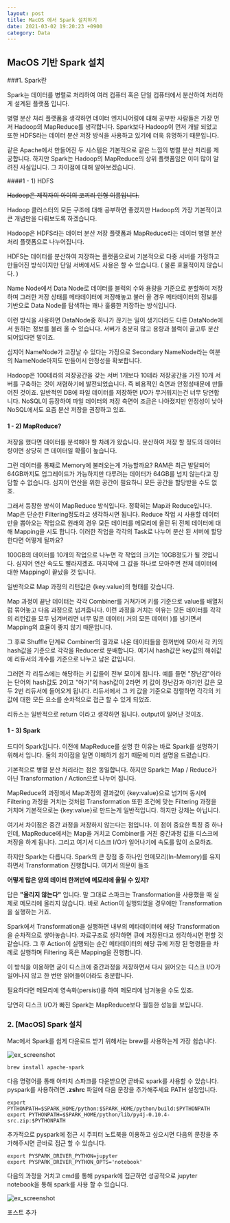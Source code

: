 ```yaml
---
layout: post
title: MacOS 에서 Spark 설치하기
date: 2021-03-02 19:20:23 +0900
category: Data
---
```


MacOS 기반 Spark 설치
---

###1. Spark란

Spark는 데이터를 병렬로 처리하여 여러 컴퓨터 혹은 단일 컴퓨터에서 분산하여 처리하게 설계된 플랫폼 입니다.

병렬 분산 처리 플랫폼을 생각하면 데이터 엔지니어링에 대해 공부한 사람들은 가장 먼저 Hadoop의 MapReduce를 생각합니다. Spark보다 Hadoop이 먼저 개발 되었고 또한 HDFS라는 데이터 분산 저장 방식을 사용하고 있기에 더욱 유명하기 때문입니다.

같은 Apache에서 만들어진 두 시스템은 기본적으로 같은 느낌의 병렬 분산 처리를 제공합니다. 하지만 Spark는 Hadoop의 MapReduce의 상위 플랫폼임은 이미 많이 알려진 사실입니다. 그 차이점에 대해 알아보겠습니다.

####1 - 1) HDFS

~~Hadoop은 제작자의 아이의 코끼리 인형 이름입니다.~~

Hadoop 클러스터의 모든 구조에 대해 공부하면 좋겠지만 Hadoop의 가장 기본적이고 큰 개념만을 다뤄보도록 하겠습니다.

Hadoop은 HDFS라는 데이터 분산 저장 플랫폼과 MapReduce라는 데이터 병렬 분산 처리 플랫폼으로 나누어집니다.

HDFS는 데이터를 분산하여 저장하는 플랫폼으로써 기본적으로 다중 서버를 가정하고 만들어진 방식이지만 단일 서버에서도 사용은 할 수 있습니다. ( 물론 효율적이지 않습니다. )

Name Node에서 Data Node로 데이터를 블럭의 수와 용량을 기준으로 분할하여 저장하며 그러한 저장 상태를 메타데이터에 저장해놓고 불러 올 경우 메타데이터의 정보를 기반으로 Data Node를 탐색하는 꽤나 훌륭한 저장하는 방식입니다.

이런 방식을 사용하면 DataNode중 하나가 끊기는 일이 생기더라도 다른 DataNode에서 원하는 정보를 불러 올 수 있습니다. 서버가 충분히 많고 용량과 블럭이 골고루 분산되어있다면 말이죠.

심지어 NameNode가 고장날 수 있다는 가정으로 Secondary NameNode라는 여분의 NameNode마저도 만들어서 안정성을 확보합니다.

Hadoop은 100테라의 저장공간을 갖는 서버 1개보다 10테라 저장공간을 가진 10개 서버를 구축하는 것이 저렴하기에 발전되었습니다. 즉 비용적인 측면과 안정성때문에 만들어진 것이죠. 일반적인 DB에 파일 데이터를 저장하면 I/O가 무거워지는건 너무 당연합니다. NoSQL이 등장하여 파일 데이터의 저장 측면이 조금은 나아졌지만 안정성이 낮아 NoSQL에서도 요즘 분산 저장을 권장하고 있죠.

#### 1 - 2) MapReduce?

저장을 했다면 데이터를 분석해야 할 차례가 왔습니다. 분산하여 저장 할 정도의 데이터 량이면 상당히 큰 데이터일 확률이 높습니다.

그런 데이터를 통째로 Memory에 불러오는게 가능할까요? RAM은 최근 발달되어 64GB까지도 업그레이드가 가능하지만 다루려는 데이터가 64GB를 넘지 않는다고 장담할 수 없습니다. 심지어 연산을 위한 공간이 필요하니 모든 공간을 할당받을 수도 없죠.

그래서 등장한 방식이 MapReduce 방식입니다. 정확히는 Map과 Reduce입니다. Map은 단순한 Filtering정도라고 생각하시면 됩니다. Reduce 작업 시 사용할 데이터만을 뽑아오는 작업으로 원래의 경우 모든 데이터를 메모리에 올린 뒤 전체 데이터에 대해 Mapping을 시도 합니다. 이러한 작업을 각각의 Task로 나누어 분산 된 서버에 할당한다면 어떻게 될까요?

100GB의 데이터를 10개의 작업으로 나누면 각 작업의 크기는 10GB정도가 될 것입니다. 심지어 연산 속도도 빨라지겠죠. 마지막에 그 값을 하나로 모아주면 전체 데이터에 대한 Mapping이 끝났을 것 입니다.

일반적으로 Map 과정의 리턴값은 {key:value}의 형태를 갖습니다.

Map 과정이 끝난 데이터는 각각 Combiner를 거쳐가며 키를 기준으로 value를 배열처럼 묶어놓고 다음 과정으로 넘겨줍니다. 이런 과정을 거치는 이유는 모든 데이터를 각각의 리턴값을 모두 넘겨버리면 너무 많은 데이터( 거의 모든 데이터 )를 넘기면서 Mapping의 효율이 좋지 않기 때문입니다.

그 후로 Shuffle 단계로 Combiner의 결과로 나온 데이터들을 한꺼번에 모아서 각 키의 hash값을 기준으로 각각을 Reducer로 분배합니다. 여기서 hash값은 key값의 해쉬값에 리듀서의 개수를 기준으로 나누고 남은 값입니다.

그러면 각 리듀스에는 해당하는 키 값들이 전부 모이게 됩니다. 예를 들면 "장난감"이라는 단어의 hash값도 2이고 "아기"의 hash값이 2라면 키 값이 장난감과 아기인 값은 모두 2번 리듀서에 들어오게 됩니다. 리듀서에서 그 키 값을 기준으로 정렬하면 각각의 키 값에 대한 모든 요소를 순차적으로 접근 할 수 있게 되었죠.

리듀스는 일반적으로 return 이라고 생각하면 됩니다. output이 일어난 것이죠.

#### 1 - 3) Spark

드디어 Spark입니다. 이전에 MapReduce를 설명 한 이유는 바로 Spark를 설명하기 위해서 입니다. 둘의 차이점을 알면 이해하기 쉽기 때문에 미리 설명을 드렸습니다.

기본적으로 병렬 분산 처리라는 점은 동일합니다. 하지만 Spark는 Map / Reduce가 아닌 Transformation / Action으로 나누어 집니다.

MapReduce의 과정에서 Map과정의 결과값이 {key:value}으로 넘기며 동시에 Filtering 과정을 거치는 것처럼 Transformation 또한 조건에 맞는 Filtering 과정을 거치며 기본적으로는 {key:value}로 만드는게 일반적입니다. 하지만 강제는 아닙니다.

여기서 차이점은 중간 과정을 저장하지 않는다는 점입니다. 이 점이 중요한 특징 중 하나인데, MapReduce에서는 Map을 거치고 Combiner를 거친 중간과정 값을 디스크에 저장을 하게 됩니다. 그리고 여기서 디스크 I/O가 일어나기에 속도를 많이 소모하죠.

하지만 Spark는 다릅니다. Spark의 큰 장점 중 하나인 인메모리(In-Memory)를 유지하면서 Transformation 진행합니다. 여기서 의문이 들죠

**어떻게 많은 양의 데이터 한꺼번에 메모리에 올릴 수 있지?**

답은 **"올리지 않는다"** 입니다. 말 그대로 스파크는 Transformation을 사용했을 때 실제로 메모리에 올리지 않습니다. 바로 Action이 실행되었을 경우에만 Transformation을 실행하는 거죠.

Spark에서 Transformation을 실행하면 내부의 메타데이터에 해당
Transformation을 순차적으로 쌓아놓습니다. 자료구조로 생각하면 큐에 저장된다고 생각하시면 편할 것 같습니다. 그 후 Action이 실행되는 순간 메타데이터의 해당 큐에 저장 된 명령들을 차례로 실행하며 Filtering 혹은 Mapping을 진행합니다.

이 방식을 이용하면 굳이 디스크에 중간과정을 저장하면서 다시 읽어오는 디스크 I/O가 일어나지 않고 한 번만 읽어들이더라도 충분합니다.

필요하다면 메모리에 영속화(persist)를 하여 메모리에 남겨놓을 수도 있죠.

당연히 디스크 I/O가 빠진 Spark는 MapReduce보다 월등한 성능을 보입니다.

### 2. [MacOS] Spark 설치

Mac에서 Spark를 쉽게 다운로드 받기 위해서는 brew를 사용하는게 가장 쉽습니다.

![ex_screenshot](./post_img/Spark-cmd.png)

```
brew install apache-spark
```

다음 명령어를 통해 아파치 스파크를 다운받으면 곧바로 spark를 사용할 수 있습니다. pyspark를 사용하려면 **.zshrc** 파일에 다음 문장을 추가해주세요 PATH 설정입니다.

```
export PYTHONPATH=$SPARK_HOME/python:$SPARK_HOME/python/build:$PYTHONPATH
export PYTHONPATH=$SPARK_HOME/python/lib/py4j-0.10.4-src.zip:$PYTHONPATH
```

추가적으로 pyspark에 접근 시 주피터 노트북을 이용하고 싶으시면 다음의 문장을 추가해주시면 곧바로 접근 할 수 있습니다.

```
export PYSPARK_DRIVER_PYTHON=jupyter
export PYSPARK_DRIVER_PYTHON_OPTS='notebook'
```

다음의 과정을 거치고 cmd를 통해 pyspark에 접근하면 성공적으로 jupyter notebook을 통해 spark를 사용 할 수 있습니다.

![ex_screenshot](./post_img/Spark-Jupyter.png)

포스트 추가
